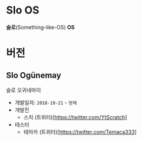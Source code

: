Slo OS
======
**슬로**(Something-like-OS) **OS**

# 버전
## Slo Ogünemay
슬로 오귀네마이
* 개발일자: `2018-10-21` - `현재`
* 개발진
  * 스치 (트위터)[https://twitter.com/YtScratch]
* 테스터
  * 테마카 (트위터)[https://twitter.com/Temaca333]